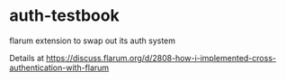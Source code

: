 # auth-testbook
flarum extension to swap out its auth system

Details at https://discuss.flarum.org/d/2808-how-i-implemented-cross-authentication-with-flarum
